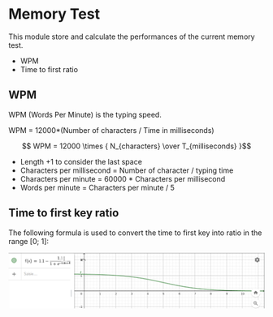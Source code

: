 
# Memory Test 

This module store and calculate the performances of the current memory test. 
* WPM
* Time to first ratio


## WPM


WPM (Words Per Minute) is the typing speed. 

WPM = 12000*(Number of characters / Time in milliseconds)

$$ WPM = 12000 \times { N_{characters} \over T_{milliseconds} }$$

* Length +1 to consider the last space
* Characters per millisecond = Number of character / typing time
* Characters per minute = 60000 * Characters per millisecond 
* Words per minute = Characters per minute / 5


## Time to first key ratio

The following formula is used to convert the time to first key into ratio in the range [0; 1]:

![Time to first key ratio formula](time-to-first-key-ratio.png)
